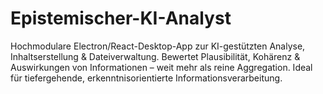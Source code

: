 # Epistemischer-KI-Analyst
Hochmodulare Electron/React-Desktop-App zur KI-gestützten Analyse, Inhaltserstellung &amp; Dateiverwaltung. Bewertet Plausibilität, Kohärenz &amp; Auswirkungen von Informationen – weit mehr als reine Aggregation. Ideal für tiefergehende, erkenntnisorientierte Informationsverarbeitung.
